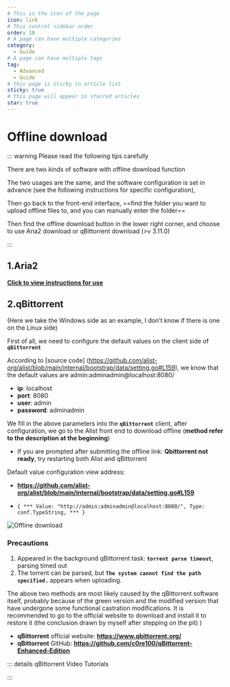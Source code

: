```yaml
---
# This is the icon of the page
icon: link
# This control sidebar order
order: 10
# A page can have multiple categories
category:
  - Guide
# A page can have multiple tags
tag:
  - Advanced
  - Guide
# this page is sticky in article list
sticky: true
# this page will appear in starred articles
star: true
---
```


# Offline download

::: warning Please read the following tips carefully

There are two kinds of software with offline download function

The two usages are the same, and the software configuration is set in advance (see the following instructions for specific configuration),

Then go back to the front-end interface, ==find the folder you want to upload offline files to, and you can manually enter the folder==

Then find the offline download button in the lower right corner, and choose to use Aria2 download or qBittorrent download (>v 3.11.0)

:::

## 1.Aria2

[**Click to view instructions for use**](../../config/other.md)

## 2.qBittorrent

(Here we take the Windows side as an example, I don’t know if there is one on the Linux side)

First of all, we need to configure the default values on the client side of **`qBittorrent`**

According to [source code] (https://github.com/alist-org/alist/blob/main/internal/bootstrap/data/setting.go#L159), we know that the default values are admin:adminadmin@localhost:8080/

- **ip**: localhost
- **port**: 8080
- **user**: admin
- **password**: adminadmin

We fill in the above parameters into the **`qBittorrent`** client, after configuration, we go to the Alist front end to download offline (**method refer to the description at the beginning**)

- If you are prompted after submitting the offline link: **Qbittorrent not ready**, try restarting both Alist and qBittorrent

Default value configuration view address:

- **https://github.com/alist-org/alist/blob/main/internal/bootstrap/data/setting.go#L159**

- ```{ *** Value: "http://admin:adminadmin@localhost:8080/", Type: conf.TypeString, *** } ```

![Offline download](/img/advanced/offline-download.png)



### Precautions

1. Appeared in the background qBittorrent task: **`torrent parse timeout`**, parsing timed out
2. The torrent can be parsed, but **`The system cannot find the path specified.`** appears when uploading.

The above two methods are most likely caused by the qBittorrent software itself, probably because of the green version and the modified version that have undergone some functional castration modifications. It is recommended to go to the official website to download and install it to restore it (the conclusion drawn by myself after stepping on the pit) )

- **qBittorrent** official website: **https://www.qbittorrent.org/**
- **qBittorrent** GitHub: **https://github.com/c0re100/qBittorrent-Enhanced-Edition**



::: details qBittorrent Video Tutorials

<ArtPlayer 
  src="https://hub.onmicrosoft.cn/public/video/wechat?wxv=wxv_2804817007920660481&raw=true" 
  poster="/img/advanced/qbittorrent.png"
/>

:::
